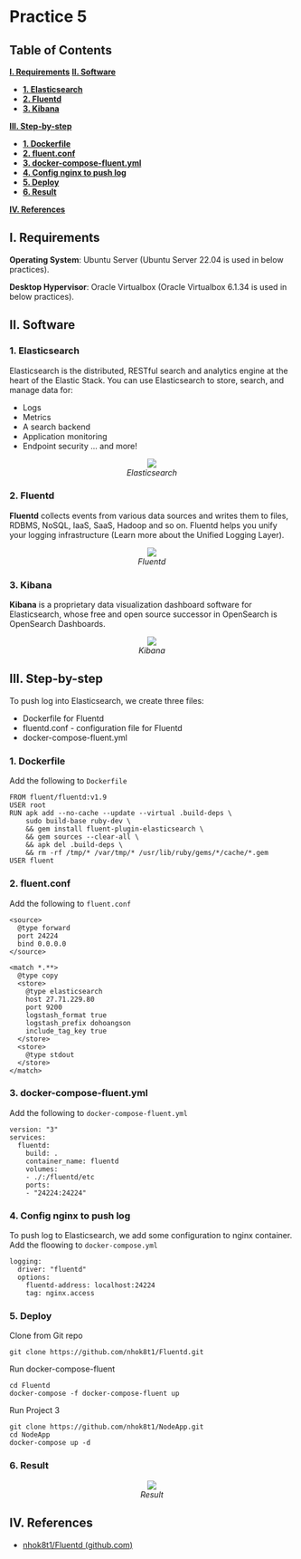 #  **Practice 5**
##  **Table of Contents**
[**I. Requirements**]()
[**II. Software**]()
- [**1. Elasticsearch**]()
- [**2. Fluentd**]()
- [**3. Kibana**]()

[**III. Step-by-step**]()
- [**1. Dockerfile**]()
- [**2. fluent.conf**]()
- [**3. docker-compose-fluent.yml**]()
- [**4. Config nginx to push log**]()
- [**5. Deploy**]()
- [**6. Result**]()

[**IV. References**]()
##  **I. Requirements**
**Operating System**: Ubuntu Server (Ubuntu Server 22.04 is used in below practices).

**Desktop Hypervisor**: Oracle Virtualbox (Oracle Virtualbox 6.1.34 is used in below practices).
##  **II. Software**
###  **1. Elasticsearch**
Elasticsearch is the distributed, RESTful search and analytics engine at the heart of the Elastic Stack. You can use Elasticsearch to store, search, and manage data for:
-   Logs
-   Metrics
-   A search backend
-   Application monitoring
-   Endpoint security
... and more!
<div align="center">
  <img src="img/elastic.jpg">
</div>
<div align="center">
  <i>Elasticsearch</i>
</div>

###  **2. Fluentd**
**Fluentd** collects events from various data sources and writes them to files, RDBMS, NoSQL, IaaS, SaaS, Hadoop and so on. Fluentd helps you unify your logging infrastructure (Learn more about the Unified Logging Layer).
<div align="center">
  <img src="img/fluentd.png">
</div>
<div align="center">
  <i>Fluentd</i>
</div>

###  **3. Kibana**
**Kibana** is a proprietary data visualization dashboard software for Elasticsearch, whose free and open source successor in OpenSearch is OpenSearch Dashboards.
<div align="center">
  <img src="img/kibana.png">
</div>
<div align="center">
  <i>Kibana</i>
</div>

##  **III. Step-by-step**
To push log into Elasticsearch, we create three files:
-   Dockerfile for Fluentd
- fluentd.conf - configuration file for Fluentd
-   docker-compose-fluent.yml
###  **1. Dockerfile**
Add the following to `Dockerfile`
```
FROM fluent/fluentd:v1.9
USER root
RUN apk add --no-cache --update --virtual .build-deps \
	sudo build-base ruby-dev \
	&& gem install fluent-plugin-elasticsearch \
	&& gem sources --clear-all \
	&& apk del .build-deps \
	&& rm -rf /tmp/* /var/tmp/* /usr/lib/ruby/gems/*/cache/*.gem
USER fluent
```
###  **2. fluent.conf**
Add the following to `fluent.conf`
```
<source>
  @type forward
  port 24224
  bind 0.0.0.0
</source>

<match *.**>
  @type copy
  <store>
    @type elasticsearch
    host 27.71.229.80
    port 9200
    logstash_format true
    logstash_prefix dohoangson
    include_tag_key true
  </store>
  <store>
    @type stdout
  </store>
</match>
```
###  **3. docker-compose-fluent.yml**
Add the following to `docker-compose-fluent.yml`
```
version: "3"
services:
  fluentd:
    build: .
    container_name: fluentd
    volumes:
    - ./:/fluentd/etc
    ports:
    - "24224:24224"
```
###  **4. Config nginx to push log**
To push log to Elasticsearch, we add some configuration to nginx container. Add the floowing to `docker-compose.yml`
```
logging:
  driver: "fluentd"
  options:
    fluentd-address: localhost:24224
    tag: nginx.access
```
###  **5. Deploy**
Clone from Git repo
```
git clone https://github.com/nhok8t1/Fluentd.git
```
Run docker-compose-fluent
```
cd Fluentd
docker-compose -f docker-compose-fluent up 
```
Run Project 3
```
git clone https://github.com/nhok8t1/NodeApp.git
cd NodeApp
docker-compose up -d
```
###  **6. Result**
<div align="center">
  <img src="img/result.png">
</div>
<div align="center">
  <i>Result</i>
</div>

##  **IV. References**
- [nhok8t1/Fluentd (github.com)](https://github.com/nhok8t1/Fluentd)
